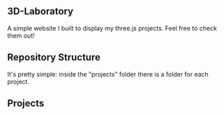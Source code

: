 ## 3D-Laboratory
A simple website I built to display my three.js projects. Feel free to check them out!


## Repository Structure

It's pretty simple: inside the "projects" folder there is a folder for each project.


## Projects


